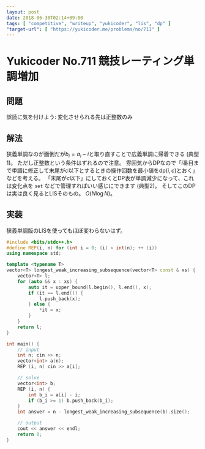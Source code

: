 ```yaml
---
layout: post
date: 2018-06-30T02:14+09:00
tags: [ "competitive", "writeup", "yukicoder", "lis", "dp" ]
"target-url": [ "https://yukicoder.me/problems/no/711" ]
---
```


# Yukicoder No.711 競技レーティング単調増加

## 問題

誤読に気を付けよう: 変化させられる先は正整数のみ

## 解法

狭義単調なのが面倒だが<span>$b_i = a_i - i$</span>と取り直すことで広義単調に帰着できる (典型1)。
ただし正整数という条件はずれるので注意。
雰囲気からDPなので「$i$番目まで単調に修正して末尾が$c$以下とするときの操作回数を最小値を$\mathrm{dp}(i, c)$とおく」などを考える。
「末尾が$c$以下」にしておくとDP表が単調減少になって、これは変化点を `set` などで管理すればいい感じにできます (典型2)。
そしてこのDPは実は良く見るとLISそのもの。
$O(N \log N)$。

## 実装

狭義単調版のLISを使ってもほぼ変わらないはず。

``` c++
#include <bits/stdc++.h>
#define REP(i, n) for (int i = 0; (i) < int(n); ++ (i))
using namespace std;

template <typename T>
vector<T> longest_weak_increasing_subsequence(vector<T> const & xs) {
    vector<T> l;
    for (auto && x : xs) {
        auto it = upper_bound(l.begin(), l.end(), x);
        if (it == l.end()) {
            l.push_back(x);
        } else {
            *it = x;
        }
    }
    return l;
}

int main() {
    // input
    int n; cin >> n;
    vector<int> a(n);
    REP (i, n) cin >> a[i];

    // solve
    vector<int> b;
    REP (i, n) {
        int b_i = a[i] - i;
        if (b_i >= 1) b.push_back(b_i);
    }
    int answer = n - longest_weak_increasing_subsequence(b).size();

    // output
    cout << answer << endl;
    return 0;
}
```

